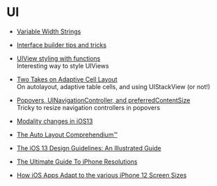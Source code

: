 # UI

* [Variable Width Strings](https://useyourloaf.com/blog/variable-width-strings/)

* [Interface builder tips and tricks](https://useyourloaf.com/blog/more-interface-builder-tips-and-tricks/)

* [UIView styling with functions](https://felginep.github.io/2019-02-19/uiview-styling-with-functions)<br>
Interesting way to style UIViews

* [Two Takes on Adaptive Cell Layout](https://blog.alltheflow.com/two-takes-on-adaptive-cell-layout/)<br>
On autolayout, adaptive table cells, and using UIStackView (or not!)

* [Popovers, UINavigationController, and preferredContentSize](https://noahgilmore.com/blog/popover-uinavigationcontroller-preferredcontentsize/)<br>Tricky to resize navigation controllers in popovers

* [Modality changes in iOS13](https://sarunw.com/posts/modality-changes-in-ios13)

* [The Auto Layout Comprehendium™](http://mischa-hildebrand.de/en/2017/11/the-auto-layout-comprehendium/)

* [The iOS 13 Design Guidelines: An Illustrated Guide](https://learnui.design/blog/ios-design-guidelines-templates.html)

* [The Ultimate Guide To iPhone Resolutions](https://www.paintcodeapp.com/news/ultimate-guide-to-iphone-resolutions)

* [How iOS Apps Adapt to the various iPhone 12 Screen Sizes](https://hacknicity.medium.com/how-ios-apps-adapt-to-the-various-iphone-12-screen-sizes-e45c021e1b8b)
